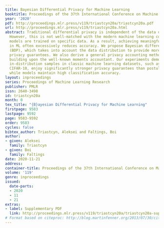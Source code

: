 ```yaml
---
title: Bayesian Differential Privacy for Machine Learning
booktitle: Proceedings of the 37th International Conference on Machine Learning
year: '2020'
pdf: http://proceedings.mlr.press/v119/triastcyn20a/triastcyn20a.pdf
url: http://proceedings.mlr.press/v119/triastcyn20a.html
abstract: Traditional differential privacy is independent of the data distribution.
  However, this is not well-matched with the modern machine learning context, where
  models are trained on specific data. As a result, achieving meaningful privacy guarantees
  in ML often excessively reduces accuracy. We propose Bayesian differential privacy
  (BDP), which takes into account the data distribution to provide more practical
  privacy guarantees. We also derive a general privacy accounting method under BDP,
  building upon the well-known moments accountant. Our experiments demonstrate that
  in-distribution samples in classic machine learning datasets, such as MNIST and
  CIFAR-10, enjoy significantly stronger privacy guarantees than postulated by DP,
  while models maintain high classification accuracy.
layout: inproceedings
series: Proceedings of Machine Learning Research
publisher: PMLR
issn: 2640-3498
id: triastcyn20a
month: 0
tex_title: "{B}ayesian Differential Privacy for Machine Learning"
firstpage: 9583
lastpage: 9592
page: 9583-9592
order: 9583
cycles: false
bibtex_author: Triastcyn, Aleksei and Faltings, Boi
author:
- given: Aleksei
  family: Triastcyn
- given: Boi
  family: Faltings
date: 2020-11-21
address: 
container-title: Proceedings of the 37th International Conference on Machine Learning
volume: '119'
genre: inproceedings
issued:
  date-parts:
  - 2020
  - 11
  - 21
extras:
- label: Supplementary PDF
  link: http://proceedings.mlr.press/v119/triastcyn20a/triastcyn20a-supp.pdf
# Format based on citeproc: http://blog.martinfenner.org/2013/07/30/citeproc-yaml-for-bibliographies/
---
```

